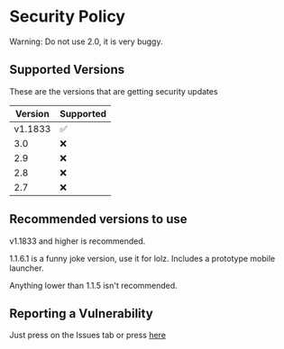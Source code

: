 # Security Policy
Warning: Do not use 2.0, it is very buggy.
## Supported Versions

These are the versions that are getting security updates

| Version | Supported          |
| ------- | ------------------ |
| v1.1833 | :white_check_mark: |
|   3.0   | :x:                |
|   2.9   | :x:                |
|   2.8   | :x:                |
|   2.7   | :x:                |

## Recommended versions to use
v1.1833 and higher is recommended.

1.1.6.1 is a funny joke version, use it for lolz. Includes a prototype mobile launcher.

Anything lower than 1.1.5 isn't recommended.
## Reporting a Vulnerability

Just press on the Issues tab or press [here](https://github.com/iCloExecutable/icloos-master/issues)
